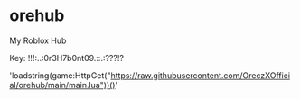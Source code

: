 # orehub
My Roblox Hub

Key: !!!:..:0r3H7b0nt09.::.:???!?

'loadstring(game:HttpGet("https://raw.githubusercontent.com/OreczXOfficial/orehub/main/main.lua"))()'
